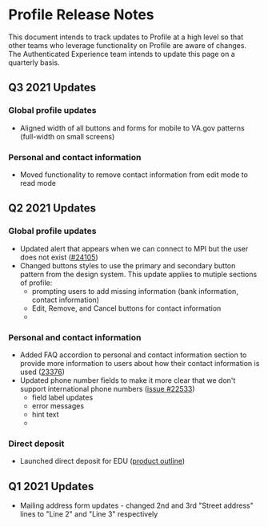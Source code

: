 # Profile Release Notes
This document intends to track updates to Profile at a high level so that other teams who leverage functionality on Profile are aware of changes. The Authenticated Experience team intends to update this page on a quarterly basis.

## Q3 2021 Updates

### Global profile updates
- Aligned width of all buttons and forms for mobile to VA.gov patterns (full-width on small screens)

### Personal and contact information
- Moved functionality to remove contact information from edit mode to read mode

## Q2 2021 Updates

### Global profile updates
- Updated alert that appears when we can connect to MPI but the user does not exist ([#24105](https://github.com/department-of-veterans-affairs/va.gov-team/issues/24105))
- Changed buttons styles to use the primary and secondary button pattern from the design system. This update applies to mutiple sections of profile: 
   - prompting users to add missing information (bank information, contact information)
   - Edit, Remove, and Cancel buttons for contact information
   - 
### Personal and contact information
- Added FAQ accordion to personal and contact information section to provide more information to users about how their contact information is used ([23376](https://github.com/department-of-veterans-affairs/va.gov-team/issues/23376))
- Updated phone number fields to make it more clear that we don't support international phone numbers ([issue #22533](https://github.com/department-of-veterans-affairs/va.gov-team/issues/22533))
   - field label updates
   - error messages
   - hint text 
   - 
### Direct deposit
- Launched direct deposit for EDU ([product outline](https://github.com/department-of-veterans-affairs/va.gov-team/blob/53363983c5bd1685248e249bfa7a888091e02b2f/products/identity-personalization/direct-deposit/edu-direct-deposit/README.md))

## Q1 2021 Updates
- Mailing address form updates - changed 2nd and 3rd "Street address" lines to "Line 2" and "Line 3" respectively

  
